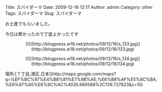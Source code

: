 Title: スパイダーマ
Date: 2009-12-16 12:17
Author: admin
Category: other
Tags: スパイダーマ
Slug: スパイダーマ

お土産でもらいました。  
  
今日は寒かったので丁度よかったです  

<p>
<center>
[![](http://blogpress.w18.net/photos/09/12/16/s_133.jpg)](http://blogpress.w18.net/photos/09/12/16/133.jpg)

</center>
</p>
<p>
<center>
[![](http://blogpress.w18.net/photos/09/12/16/s_134.jpg)](http://blogpress.w18.net/photos/09/12/16/134.jpg)

</center>
</p>
場所:[７丁目,港区,日本](http://maps.google.com/maps?q=%EF%BC%97%E4%B8%81%E7%9B%AE,%E6%B8%AF%E5%8C%BA,%E6%97%A5%E6%9C%AC%4035.666588%2C139.727823&z=10)
